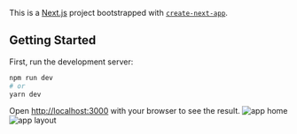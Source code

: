 This is a [Next.js](https://nextjs.org/) project bootstrapped with [`create-next-app`](https://github.com/vercel/next.js/tree/canary/packages/create-next-app).

## Getting Started

First, run the development server:

```bash
npm run dev
# or
yarn dev
```

Open [http://localhost:3000](http://localhost:3000) with your browser to see the result.
![app home](https://user-images.githubusercontent.com/49616136/178116858-dba40285-a484-46b4-a5d0-d5747106999a.png)
![app layout](https://user-images.githubusercontent.com/49616136/178116840-6f17e0a8-4875-4aa0-b482-08d28b384eab.png)
